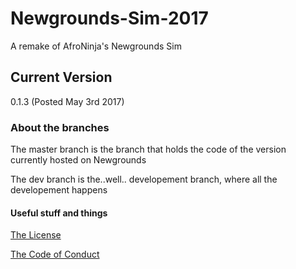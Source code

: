 # Newgrounds-Sim-2017 
A remake of AfroNinja's Newgrounds Sim
## Current Version
0.1.3 (Posted May 3rd 2017)

### About the branches
The master branch is the branch that holds the code of the version currently hosted on Newgrounds

The dev branch is the..well.. developement branch, where all the developement happens

#### Useful stuff and things

[The License](/LICENSE.md)

[The Code of Conduct](/CODE_OF_CONDUCT.md)

